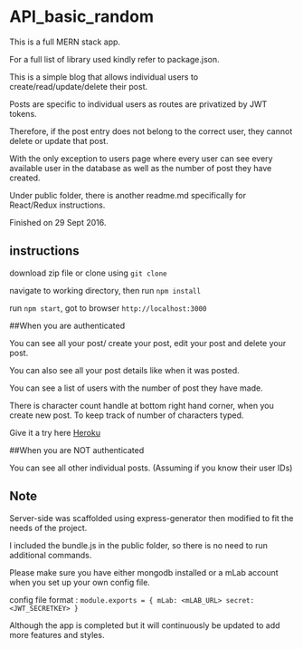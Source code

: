 # API_basic_random

This is a full MERN stack app.

For a full list of library used kindly refer to package.json.

This is a simple blog that allows individual users to create/read/update/delete their post.

Posts are specific to individual users as routes are privatized by JWT tokens.

Therefore, if the post entry does not belong to the correct user, they cannot delete or update that post.

With the only exception to users page where every user can see every available user in the database as well as the number of post they have created.

Under public folder, there is another readme.md specifically for React/Redux instructions.

Finished on 29 Sept 2016.

## instructions

download zip file or clone using `git clone`

navigate to working directory, then run `npm install`

run `npm start`, got to browser `http://localhost:3000`

##When you are authenticated

You can see all your post/ create your post, edit your post and delete your post.

You can also see all your post details like when it was posted.

You can see a list of users with the number of post they have made.

There is character count handle at bottom right hand corner, when you create new post. To keep track of number of characters typed.

Give it a try here [Heroku](https://glacial-cove-64389.herokuapp.com)

##When you are NOT authenticated

You can see all other individual posts. (Assuming if you know their user IDs)

## Note

Server-side was scaffolded using express-generator then modified to fit the needs of the project.

I included the bundle.js in the public folder, so there is no need to run additional commands.

Please make sure you have either mongodb installed or a mLab account when you set up your own config file.

config file format :
`module.exports = {
  mLab: <mLAB_URL>
  secret: <JWT_SECRETKEY>
  }`

Although the app is completed but it will continuously be updated to add more features and styles.
